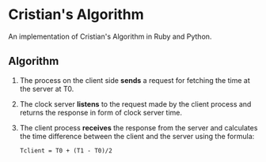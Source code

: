 # Cristian's Algorithm

An implementation of Cristian's Algorithm in Ruby and Python.

## Algorithm

1. The process on the client side **sends** a request for fetching the time at the server at T0.
2. The clock server **listens** to the request made by the client process and returns the response in form of clock server time.
3. The client process **receives** the response from the server and calculates the time difference between the client and the server using the formula:

   ```
   Tclient = T0 + (T1 - T0)/2
   ```
